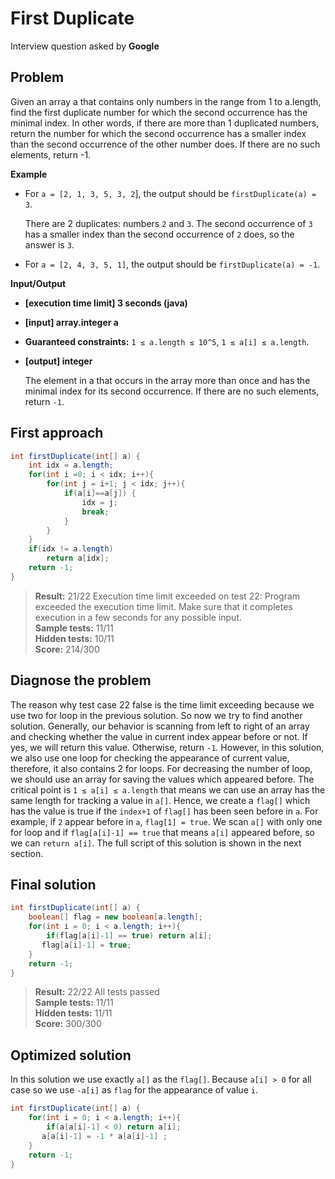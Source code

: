 # First Duplicate

Interview question asked by **Google**

## Problem

Given an array a that contains only numbers in the range from 1 to a.length, find the first duplicate number for which the second occurrence has the minimal index. In other words, if there are more than 1 duplicated numbers, return the number for which the second occurrence has a smaller index than the second occurrence of the other number does. If there are no such elements, return -1.

**Example**

* For `a = [2, 1, 3, 5, 3, 2`], the output should be
`firstDuplicate(a) = 3`.

  There are 2 duplicates: numbers `2` and `3`. The second occurrence of `3` has a smaller index than the second occurrence of `2` does, so the answer is `3`.

* For `a = [2, 4, 3, 5, 1]`, the output should be
`firstDuplicate(a) = -1`.

**Input/Output**

* **[execution time limit] 3 seconds (java)**

* **[input] array.integer a**

* **Guaranteed constraints:**
`1 ≤ a.length ≤ 10^5`,
`1 ≤ a[i] ≤ a.length`.

* **[output] integer**

  The element in a that occurs in the array more than once and has the minimal index for its second occurrence. If there are no such elements, return `-1`.

## First approach

```Java
int firstDuplicate(int[] a) {
    int idx = a.length;
    for(int i =0; i < idx; i++){
        for(int j = i+1; j < idx; j++){
            if(a[i]==a[j]) {
                idx = j;
                break;                    
            }
        }
    }
    if(idx != a.length)
        return a[idx];
    return -1;
}
```
> **Result:** 21/22 Execution time limit exceeded on test 22: Program exceeded the execution time limit. Make sure that it completes execution in a few seconds for any possible input.<br>
> **Sample tests:** 11/11<br>
> **Hidden tests:** 10/11<br>
> **Score:** 214/300<br>

## Diagnose the problem

The reason why test case 22 false is the time limit exceeding because we use two for loop in the previous solution. So now we try to find another solution. Generally, our behavior is scanning from left to right of an array and checking whether the value in current index appear before or not. If yes, we will return this value. Otherwise, return `-1`. However, in this solution, we also use one loop for checking the appearance of current value, therefore, it also contains 2 for loops. For decreasing the number of loop, we should use an array for saving the values which appeared before. The critical point is `1 ≤ a[i] ≤ a.length` that means we can use an array has the same length for tracking a value in `a[]`. Hence, we create a `flag[]` which has the value is true if the `index+1` of `flag[]` has been seen before in `a`. For example, if `2` appear before in `a`, `flag[1] = true`.  We scan `a[]` with only one for loop and if `flag[a[i]-1] == true` that means `a[i]` appeared before, so we can `return a[i]`. The full script of this solution is shown in the next section.

## Final solution

```Java
int firstDuplicate(int[] a) {
    boolean[] flag = new boolean[a.length];
    for(int i = 0; i < a.length; i++){
        if(flag[a[i]-1] == true) return a[i];
       flag[a[i]-1] = true;
    }   
    return -1;
}
```
> **Result:** 22/22 All tests passed<br>
> **Sample tests:** 11/11<br>
> **Hidden tests:** 11/11<br>
> **Score:** 300/300<br>

## Optimized solution

In this solution we use  exactly `a[]` as the `flag[]`. Because `a[i] > 0` for all case so we use `-a[i]` as `flag` for the appearance of value `i`. 
```Java
int firstDuplicate(int[] a) {
    for(int i = 0; i < a.length; i++){
        if(a[a[i]-1] < 0) return a[i];
       a[a[i]-1] = -1 * a[a[i]-1] ;
    }   
    return -1;
}
```
